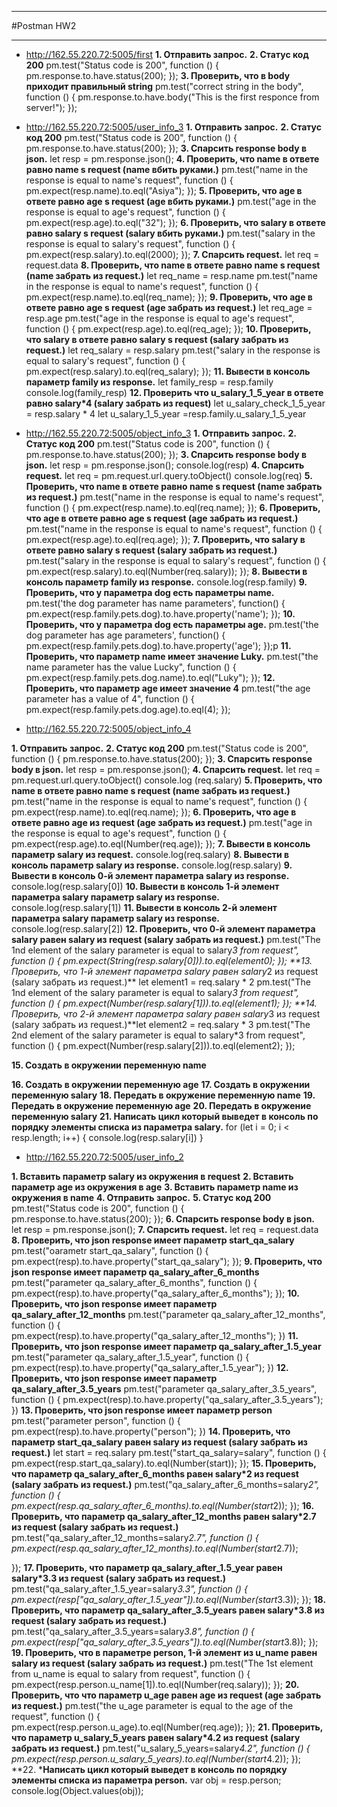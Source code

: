 ___
#Postman HW2
___

* http://162.55.220.72:5005/first
**1. Отправить запрос.**
**2. Статус код 200**
pm.test("Status code is 200", function () {
    pm.response.to.have.status(200);
});
**3. Проверить, что в body приходит правильный string**
 pm.test("correct string in the body", function () {
    pm.response.to.have.body("This is the first responce from server!");
}); 

* http://162.55.220.72:5005/user_info_3
**1. Отправить запрос.**
**2. Статус код 200**
pm.test("Status code is 200", function () {
    pm.response.to.have.status(200);
}); 
**3. Спарсить response body в json.**
let resp = pm.response.json();
**4. Проверить, что name в ответе равно name s request (name вбить руками.)**
pm.test("name in the response is equal to name's request", function () {
        pm.expect(resp.name).to.eql("Asiya");
});
**5. Проверить, что age в ответе равно age s request (age вбить руками.)**
pm.test("age in the response is equal to age's request", function () {
        pm.expect(resp.age).to.eql("32");
});
**6. Проверить, что salary в ответе равно salary s request (salary вбить руками.)**
pm.test("salary in the response is equal to salary's request", function () {
        pm.expect(resp.salary).to.eql(2000);
});
**7. Спарсить request.**
let req = request.data
**8. Проверить, что name в ответе равно name s request (name забрать из request.)**
let req_name = resp.name
pm.test("name in the response is equal to name's request", function () {
        pm.expect(resp.name).to.eql(req_name);
});
**9. Проверить, что age в ответе равно age s request (age забрать из request.)**
let req_age = resp.age
pm.test("age in the response is equal to age's request", function () {
        pm.expect(resp.age).to.eql(req_age);
});
**10. Проверить, что salary в ответе равно salary s request (salary забрать из request.)**
let req_salary = resp.salary
pm.test("salary in the response is equal to salary's request", function () {
        pm.expect(resp.salary).to.eql(req_salary);
});
**11. Вывести в консоль параметр family из response.**
let family_resp =  resp.family 
console.log(family_resp)
**12. Проверить что u_salary_1_5_year в ответе равно salary*4 (salary забрать из request)**
let u_salary_check_1_5_year = resp.salary * 4
let u_salary_1_5_year =resp.family.u_salary_1_5_year

* http://162.55.220.72:5005/object_info_3
**1. Отправить запрос.**
**2. Статус код 200**
pm.test("Status code is 200", function () {
    pm.response.to.have.status(200);
});
**3. Спарсить response body в json.**
let resp = pm.response.json();
console.log(resp)
**4. Спарсить request.**
let req = pm.request.url.query.toObject()
console.log(req)
**5. Проверить, что name в ответе равно name s request (name забрать из request.)**
pm.test("name in the response is equal to name's request", function () {
        pm.expect(resp.name).to.eql(req.name);
});
**6. Проверить, что age в ответе равно age s request (age забрать из request.)**
pm.test("name in the response is equal to name's request", function () {
        pm.expect(resp.age).to.eql(req.age);
});
**7. Проверить, что salary в ответе равно salary s request (salary забрать из request.)**
pm.test("salary in the response is equal to salary's request", function () {
        pm.expect(resp.salary).to.eql(Number(req.salary));
});
**8. Вывести в консоль параметр family из response.**
console.log(resp.family)
**9. Проверить, что у параметра dog есть параметры name.**
pm.test('the dog parameter has name parameters', function() {
  pm.expect(resp.family.pets.dog).to.have.property('name');
});
**10. Проверить, что у параметра dog есть параметры age.**
pm.test('the dog parameter has age parameters', function() {
  pm.expect(resp.family.pets.dog).to.have.property('age');
});p
**11. Проверить, что параметр name имеет значение Luky.**
pm.test("the name parameter has the value Lucky", function () {
        pm.expect(resp.family.pets.dog.name).to.eql("Luky");
});
**12. Проверить, что параметр age имеет значение 4**
pm.test("the age parameter has a value of 4", function () {
        pm.expect(resp.family.pets.dog.age).to.eql(4);
});
* http://162.55.220.72:5005/object_info_4


**1. Отправить запрос.**
**2. Статус код 200**
pm.test("Status code is 200", function () {
    pm.response.to.have.status(200);
});
**3. Спарсить response body в json.**
let resp = pm.response.json();
**4. Спарсить request.**
let req = pm.request.url.query.toObject()
console.log (req.salary)
**5. Проверить, что name в ответе равно name s request (name забрать из request.)**
pm.test("name in the response is equal to name's request", function () {
        pm.expect(resp.name).to.eql(req.name);
});
**6. Проверить, что age в ответе равно age из request (age забрать из request.)**
pm.test("age in the response is equal to age's request", function () {
        pm.expect(resp.age).to.eql(Number(req.age));
});
**7. Вывести в консоль параметр salary из request.**
console.log(req.salary)
**8. Вывести в консоль параметр salary из response.**
console.log(resp.salary)
**9. Вывести в консоль 0-й элемент параметра salary из response.**
console.log(resp.salary[0])
**10. Вывести в консоль 1-й элемент параметра salary параметр salary из response.**
console.log(resp.salary[1])
**11. Вывести в консоль 2-й элемент параметра salary параметр salary из response.**
console.log(resp.salary[2])
**12. Проверить, что 0-й элемент параметра salary равен salary из request (salary забрать из request.)**
pm.test("The 1nd element of the salary parameter is equal to salary*3 from request", function () {
        pm.expect(String(resp.salary[0])).to.eql(element0);
});
**13. Проверить, что 1-й элемент параметра salary равен salary*2 из request (salary забрать из request.)**
let element1 =  req.salary * 2
pm.test("The 1nd element of the salary parameter is equal to salary*3 from request", function () {
        pm.expect(Number(resp.salary[1])).to.eql(element1);
});
**14. Проверить, что 2-й элемент параметра salary равен salary*3 из request (salary забрать из request.)**let element2 =  req.salary * 3
pm.test("The 2nd element of the salary parameter is equal to salary*3 from request", function () {
        pm.expect(Number(resp.salary[2])).to.eql(element2);
});

**15. Создать в окружении переменную name**

**16. Создать в окружении переменную age**
**17. Создать в окружении переменную salary**
**18. Передать в окружение переменную name**
**19. Передать в окружение переменную age**
**20. Передать в окружение переменную salary**
**21. Написать цикл который выведет в консоль по порядку элементы списка из параметра salary.**
for (let i = 0; i < resp.length; i++) {
  console.log(resp.salary[i])
}
* http://162.55.220.72:5005/user_info_2

**1. Вставить параметр salary из окружения в request**
**2. Вставить параметр age из окружения в age**
**3. Вставить параметр name из окружения в name**
**4. Отправить запрос.**
**5. Статус код 200**
pm.test("Status code is 200", function () {
    pm.response.to.have.status(200);
});
**6. Спарсить response body в json.**
 let resp = pm.response.json();
**7. Спарсить request.**
let req = request.data
**8. Проверить, что json response имеет параметр start_qa_salary**
pm.test("oarametr start_qa_salary", function () {
    pm.expect(resp).to.have.property("start_qa_salary");
});
**9. Проверить, что json response имеет параметр qa_salary_after_6_months**
pm.test("parameter qa_salary_after_6_months", function () {
    pm.expect(resp).to.have.property("qa_salary_after_6_months");
});
**10. Проверить, что json response имеет параметр qa_salary_after_12_months**
pm.test("parameter qa_salary_after_12_months", function () {
    pm.expect(resp).to.have.property("qa_salary_after_12_months");
})
**11. Проверить, что json response имеет параметр qa_salary_after_1.5_year**
pm.test("parameter qa_salary_after_1.5_year", function () {
    pm.expect(resp).to.have.property("qa_salary_after_1.5_year");
})
**12. Проверить, что json response имеет параметр qa_salary_after_3.5_years**
pm.test("parameter qa_salary_after_3.5_years", function () {
    pm.expect(resp).to.have.property("qa_salary_after_3.5_years");
})
**13. Проверить, что json response имеет параметр person**
pm.test("parameter person", function () {
    pm.expect(resp).to.have.property("person");
})
**14. Проверить, что параметр start_qa_salary равен salary из request (salary забрать из request.)**
let start = req.salary
pm.test("start_qa_salary=salary", function () {
    pm.expect(resp.start_qa_salary).to.eql(Number(start));
});
**15. Проверить, что параметр qa_salary_after_6_months равен salary*2 из request (salary забрать из request.)**
pm.test("qa_salary_after_6_months=salary*2", function () {
    pm.expect(resp.qa_salary_after_6_months).to.eql(Number(start*2));
});
**16. Проверить, что параметр qa_salary_after_12_months равен salary*2.7 из request (salary забрать из request.)**
pm.test("qa_salary_after_12_months=salary*2.7", function () {
    pm.expect(resp.qa_salary_after_12_months).to.eql(Number(start*2.7));

});
**17. Проверить, что параметр qa_salary_after_1.5_year равен salary*3.3 из request (salary забрать из request.)**
pm.test("qa_salary_after_1.5_year=salary*3.3", function () {
    pm.expect(resp["qa_salary_after_1.5_year"]).to.eql(Number(start*3.3));
});
**18. Проверить, что параметр qa_salary_after_3.5_years равен salary*3.8 из request (salary забрать из request.)**
pm.test("qa_salary_after_3.5_years=salary*3.8", function () {
    pm.expect(resp["qa_salary_after_3.5_years"]).to.eql(Number(start*3.8));
});
**19. Проверить, что в параметре person, 1-й элемент из u_name равен salary из request (salary забрать из request.)**
pm.test("The 1st element from u_name is equal to salary from request", function () {
    pm.expect(resp.person.u_name[1]).to.eql(Number(req.salary));
});
**20. Проверить, что что параметр u_age равен age из request (age забрать из request.)**
pm.test("the u_age parameter is equal to the age of the request", function () {
    pm.expect(resp.person.u_age).to.eql(Number(req.age));
});
**21. Проверить, что параметр u_salary_5_years равен salary*4.2 из request (salary забрать из request.)**
pm.test("u_salary_5_years=salary*4.2", function () {
    pm.expect(resp.person.u_salary_5_years).to.eql(Number(start*4.2)); 
    });
**22. ***Написать цикл который выведет в консоль по порядку элементы списка из параметра person.**
 var obj = resp.person;
console.log(Object.values(obj)); 








